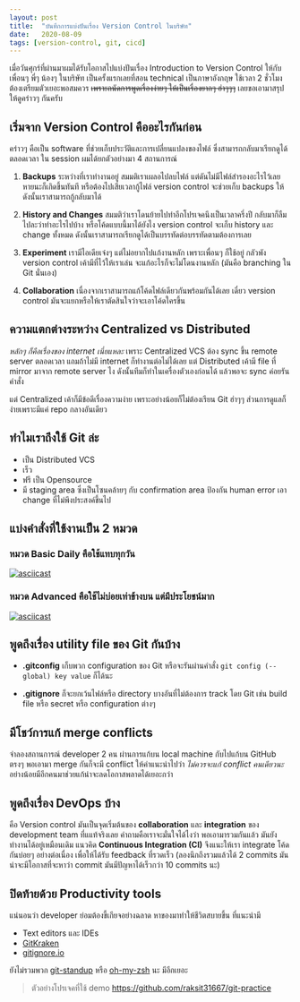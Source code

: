 ```yaml
---
layout: post
title:  "บันทึกการแบ่งปันเรื่อง Version Control ในบริษัท"
date:   2020-08-09
tags: [version-control, git, cicd]
---
```


เมื่อวันศุกร์ที่ผ่านมาผมได้รับโอกาสไปแบ่งปันเรื่อง Introduction to Version Control ให้กับเพื่อนๆ พี่ๆ น้องๆ ในบริษัท เป็นครั้งแรกเลยที่สอน technical เป็นภาษาอังกฤษ ใช้เวลา 2 ชั่วโมง ต้องเตรียมตัวเยอะพอสมควร ~~เพราะถนัดการพูดเรื่องง่ายๆ ให้เป็นเรื่องยากๆ ฮ่าๆๆๆ~~ เลยขอเอามาสรุปให้ดูคร่าวๆ กันครับ

## เริ่มจาก Version Control คืออะไรกันก่อน
คร่าวๆ คือเป็น software ที่ช่วยเก็บประวัติและการเปลี่ยนแปลงของไฟล์ ซึ่งสามารถกลับมาเรียกดูได้ตลอดเวลา ใน session ผมได้ยกตัวอย่างมา 4 สถานการณ์

1. **Backups** ระหว่างที่เราทำงานอยู่ สมมติเราเผลอไปลบไฟล์ แต่ดันไม่มีไฟล์สำรองอะไรไว้เลย หายนะก็เกิดขึ้นทันที หรือต้องไปเสียเวลากู้ไฟล์ version control จะช่วยเก็บ backups ให้ ดังนั้นเราสามารถกู้กลับมาได้

2. **History and Changes** สมมติว่าเราโดนย้ายไปทำอีกโปรเจคนึงเป็นเวลาครึ่งปี กลับมาก็ลืมไปละว่าทำอะไรไปบ้าง หรือโค้ดแบบนี้มาได้ยังไง version control จะเก็บ history และ change ทั้งหมด ดังนั้นเราสามารถเรียกดูได้เป็นบรรทัดต่อบรรทัดตามต้องการเลย

3. **Experiment** เรามีไอเดียเจ๋งๆ แต่ไม่อยากไปแก้งานหลัก เพราะเพื่อนๆ ก็ใช้อยู่ กลัวพัง version control เค้ามีที่ไว้ให้เราเล่น จะแก้อะไรก็จะไม่โดนงานหลัก (มันคือ branching ใน Git นั่นเอง)

4. **Collaboration** เนื่องจากเราสามารถแก้โค้ดไฟล์เดียวกันพร้อมกันได้เลย เดี๋ยว version control มันจะแยกหรือให้เราตัดสินใจว่าจะเอาโค้ดใครขึ้น

## ความแตกต่างระหว่าง Centralized vs Distributed
*หลักๆ ก็คือเรื่องของ internet เนี่ยแหละ* เพราะ Centralized VCS ต้อง sync ขึ้น remote server ตลอดเวลา แถมถ้าไม่มี internet ก็ทำงานต่อไม่ได้เลย แต่ Distributed เค้ามี file ที่ mirror มาจาก remote server ไง ดังนั้นทีมก็ทำในเครื่องตัวเองก่อนได้ แล้วพอจะ sync ค่อยรันคำสั่ง  

แต่ Centralized เค้าก็มีข้อดีเรื่องความง่าย เพราะอย่างน้อยก็ไม่ต้องเรียน Git ฮ่าๆๆ ส่วนการดูแลก็ง่ายเพราะมีแค่ repo กลางอันเดียว

## ทำไมเราถึงใช้ Git ล่ะ
- เป็น Distributed VCS
- เร็ว
- ฟรี เป็น Opensource
- มี staging area ซึ่งเป็นโซนคล้ายๆ กับ confirmation area ป้องกัน human error เอา change ที่ไม่พึงประสงค์ขึ้นไป

## แบ่งคำสั่งที่ใช้งานเป็น 2 หมวด
### หมวด Basic Daily คือใช้แทบทุกวัน
[![asciicast](https://asciinema.org/a/352029.svg)](https://asciinema.org/a/352029)

### หมวด Advanced คือใช้ไม่บ่อยเท่าข้างบน แต่มีประโยชน์มาก
[![asciicast](https://asciinema.org/a/352037.svg)](https://asciinema.org/a/352037)

## พูดถึงเรื่อง utility file ของ Git กันบ้าง
- **.gitconfig** เก็บพวก configuration ของ Git หรือจะรันผ่านคำสั่ง `git config (--global) key value` ก็ได้นะ

- **.gitignore** ก็จะยกเว้นไฟล์หรือ directory บางอันที่ไม่ต้องการ track โดย Git เช่น build file หรือ secret หรือ configuration ต่างๆ

## มีโชว์การแก้ merge conflicts
จำลองสถานการณ์ developer 2 คน ผ่านการแก้บน local machine กับไปแก้บน GitHub ตรงๆ พอเอามา merge กันก็จะมี conflict ให้คำแนะนำไปว่า *ไม่ควรจะแก้ conflict คนเดียวนะ* อย่างน้อยมีอีกคนมาช่วยแก้น่าจะลดโอกาสพลาดได้เยอะกว่า

## พูดถึงเรื่อง DevOps บ้าง
คือ Version control มันเป็นจุดเริ่มต้นของ **collaboration** และ **integration** ของ development team ที่แแท้จริงเลย คำถามคือเราจะมั่นใจได้ไงว่า พอเอามารวมกันแล้ว มันยังทำงานได้อยู่เหมือนเดิม แนวคิด **Continuous Integration (CI)** จึงแนะให้เรา integrate โค้ดกันบ่อยๆ อย่างต่อเนื่อง เพื่อให้ได้รับ feedback ที่รวดเร็ว (ลองนึกถึงรวมแล้วได้ 2 commits มันน่าจะมีโอกาสที่จะหาว่า commit มันมีปัญหาได้เร็วกว่า 10 commits นะ)

## ปิดท้ายด้วย Productivity tools
แน่นอนว่า developer ย่อมต้องขี้เกียจอย่างฉลาด หาของมาทำให้ชีวิตสบายขึ้น ที่แนะนำมี
- Text editors และ IDEs
- [GitKraken](https://www.gitkraken.com/)
- [gitignore.io](https://www.toptal.com/developers/gitignore)

ยังไม่รวมพวก [git-standup](https://github.com/kamranahmedse/git-standup) หรือ [oh-my-zsh](https://git-scm.com/book/en/v2/Appendix-A%3A-Git-in-Other-Environments-Git-in-Zsh) นะ มีอีกเยอะ

> ตัวอย่างโปรเจคที่ใช้ demo <https://github.com/raksit31667/git-practice>



